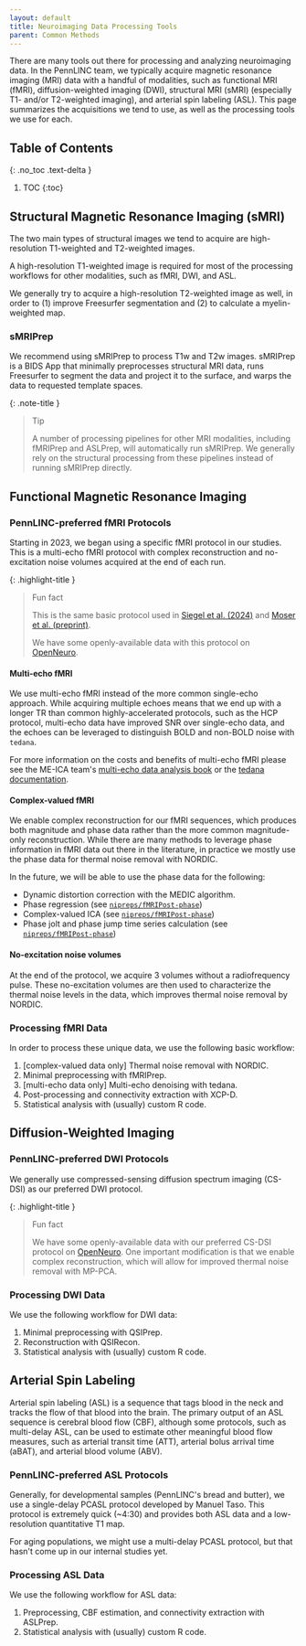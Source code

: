 ```yaml
---
layout: default
title: Neuroimaging Data Processing Tools
parent: Common Methods
---
```


There are many tools out there for processing and analyzing neuroimaging data.
In the PennLINC team, we typically acquire magnetic resonance imaging (MRI)
data with a handful of modalities, such as functional MRI (fMRI),
diffusion-weighted imaging (DWI),
structural MRI (sMRI) (especially T1- and/or T2-weighted imaging),
and arterial spin labeling (ASL).
This page summarizes the acquisitions we tend to use,
as well as the processing tools we use for each.

## Table of Contents
{: .no_toc .text-delta }

1. TOC
{:toc}

## Structural Magnetic Resonance Imaging (sMRI)

The two main types of structural images we tend to acquire are
high-resolution T1-weighted and T2-weighted images.

A high-resolution T1-weighted image is required for most of the processing workflows
for other modalities, such as fMRI, DWI, and ASL.

We generally try to acquire a high-resolution T2-weighted image as well,
in order to (1) improve Freesurfer segmentation and (2) to calculate a myelin-weighted map.

### sMRIPrep

We recommend using sMRIPrep to process T1w and T2w images.
sMRIPrep is a BIDS App that minimally preprocesses structural MRI data,
runs Freesurfer to segment the data and project it to the surface,
and warps the data to requested template spaces.

{: .note-title }
> Tip
>
> A number of processing pipelines for other MRI modalities,
> including fMRIPrep and ASLPrep, will automatically run sMRIPrep.
> We generally rely on the structural processing from these pipelines
> instead of running sMRIPrep directly.


## Functional Magnetic Resonance Imaging

### PennLINC-preferred fMRI Protocols

Starting in 2023, we began using a specific fMRI protocol in our studies.
This is a multi-echo fMRI protocol with complex reconstruction and
no-excitation noise volumes acquired at the end of each run.

{: .highlight-title }
> Fun fact
>
> This is the same basic protocol used in
> [Siegel et al. (2024)](https://www.nature.com/articles/s41586-024-07624-5) and
> [Moser et al. (preprint)](http://biorxiv.org/lookup/doi/10.1101/2023.10.27.564416).
>
> We have some openly-available data with this protocol on
> [OpenNeuro](https://openneuro.org/datasets/ds005250).

#### Multi-echo fMRI

We use multi-echo fMRI instead of the more common single-echo approach.
While acquiring multiple echoes means that we end up with a longer TR than common
highly-accelerated protocols, such as the HCP protocol,
multi-echo data have improved SNR over single-echo data,
and the echoes can be leveraged to distinguish BOLD and non-BOLD noise with ``tedana``.

For more information on the costs and benefits of multi-echo fMRI please see
the ME-ICA team's
[multi-echo data analysis book](https://me-ica.github.io/multi-echo-data-analysis/content/intro.html)
or the [tedana documentation](https://tedana.readthedocs.io/en/stable/).

#### Complex-valued fMRI

We enable complex reconstruction for our fMRI sequences,
which produces both magnitude and phase data rather than the more common magnitude-only
reconstruction.
While there are many methods to leverage phase information in fMRI data out there
in the literature,
in practice we mostly use the phase data for thermal noise removal with NORDIC.

In the future, we will be able to use the phase data for the following:

- Dynamic distortion correction with the MEDIC algorithm.
- Phase regression (see [`nipreps/fMRIPost-phase`](https://github.com/nipreps/fmripost-phase))
- Complex-valued ICA (see [`nipreps/fMRIPost-phase`](https://github.com/nipreps/fmripost-phase))
- Phase jolt and phase jump time series calculation (see [`nipreps/fMRIPost-phase`](https://github.com/nipreps/fmripost-phase))

#### No-excitation noise volumes

At the end of the protocol, we acquire 3 volumes without a radiofrequency pulse.
These no-excitation volumes are then used to characterize the thermal noise levels in the data,
which improves thermal noise removal by NORDIC.


### Processing fMRI Data

In order to process these unique data, we use the following basic workflow:

1. [complex-valued data only] Thermal noise removal with NORDIC.
2. Minimal preprocessing with fMRIPrep.
3. [multi-echo data only] Multi-echo denoising with tedana.
4. Post-processing and connectivity extraction with XCP-D.
5. Statistical analysis with (usually) custom R code.


## Diffusion-Weighted Imaging

### PennLINC-preferred DWI Protocols

We generally use compressed-sensing diffusion spectrum imaging (CS-DSI)
as our preferred DWI protocol.

{: .highlight-title }
> Fun fact
>
> We have some openly-available data with our preferred CS-DSI protocol on
> [OpenNeuro](https://openneuro.org/datasets/ds004737).
> One important modification is that we enable complex reconstruction,
> which will allow for improved thermal noise removal with MP-PCA.

### Processing DWI Data

We use the following workflow for DWI data:

1. Minimal preprocessing with QSIPrep.
2. Reconstruction with QSIRecon.
3. Statistical analysis with (usually) custom R code.


## Arterial Spin Labeling

Arterial spin labeling (ASL) is a sequence that tags blood in the neck and
tracks the flow of that blood into the brain.
The primary output of an ASL sequence is cerebral blood flow (CBF),
although some protocols, such as multi-delay ASL,
can be used to estimate other meaningful blood flow measures,
such as arterial transit time (ATT), arterial bolus arrival time (aBAT),
and arterial blood volume (ABV).

### PennLINC-preferred ASL Protocols

Generally, for developmental samples (PennLINC's bread and butter),
we use a single-delay PCASL protocol developed by Manuel Taso.
This protocol is extremely quick (~4:30) and provides both ASL data and
a low-resolution quantitative T1 map.

For aging populations, we might use a multi-delay PCASL protocol,
but that hasn't come up in our internal studies yet.

### Processing ASL Data

We use the following workflow for ASL data:

1. Preprocessing, CBF estimation, and connectivity extraction with ASLPrep.
2. Statistical analysis with (usually) custom R code.
